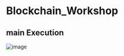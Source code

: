 # Blockchain_Workshop
## main Execution
![image](https://github.com/BarbaraRacha/Blockchain_Workshop/assets/153180796/e4ab13c0-bbc7-45a5-b90d-babc558b7c7b)
